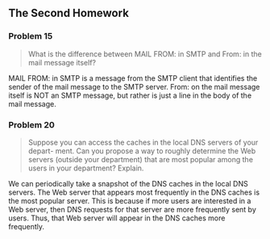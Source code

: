 ## The Second Homework

### Problem 15

> What is the difference between MAIL FROM: in SMTP and From: in the mail message itself?

MAIL FROM: in SMTP is a message from the SMTP client that identifies the sender of the mail message to the SMTP server. From: on the mail message itself is NOT an SMTP message, but rather is just a line in the body of the mail message.

### Problem 20

> Suppose you can access the caches in the local DNS servers of your depart- ment. Can you propose a way to roughly determine the Web servers (outside your department) that are most popular among the users in your department? Explain.



We can periodically take a snapshot of the DNS caches in the local DNS servers. The Web server that appears most frequently in the DNS caches is the most popular server. This is because if more users are interested in a Web server, then DNS requests for that server are more frequently sent by users. Thus, that Web server will appear in the DNS caches more frequently.